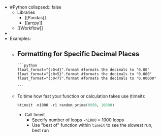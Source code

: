 - #Python
  collapsed:: false
	- Libraries
		- [[Pandas]]
		- [[arcpy]]
	- [[Workflow]]
-
- Examples:
	- Formatting for Specific Decimal Places
		-
		  ```python
		  float_format="{:0<4}".format #formats the decimals to "0.00"
		  float_format="{:0<5}".format #formats the decimals to "0.000"
		  float_format="{:0<7}".format #formats the decimals to "0.00000"
		  
		  ```
	- To time how fast your function or calculation takes use (timeit):
	  ```python
	  %timeit -n1000 -r1 random_prime(9900, 10000)
	  ```
		- Call timeit
			- Specify number of loops `-n1000` = 1000 loops
			- Use "best of" function within `timeit` to see the slowest run, best run